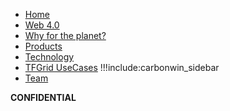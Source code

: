 - [Home](@readme)
- [Web 4.0](@internet4)
- [Why for the planet?](@why)
- [Products](@funding:products)
- [Technology](@technology)
- [TFGrid UseCases](@grid_use)
!!!include:carbonwin_sidebar
- [Team](@team)

**CONFIDENTIAL**

<!-- - [Presentations](@funding:presentations) -->
<!-- - [Digital Twin Hub](@twin:digitaltwin_hub)
- [Digital Twin Experiences](@digitalself:digitaltwin_experiences) -->